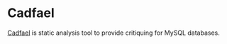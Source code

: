 # Cadfael

[Cadfael](https://github.com/xsist10/cadfael/) is static analysis tool to provide critiquing for MySQL databases.

